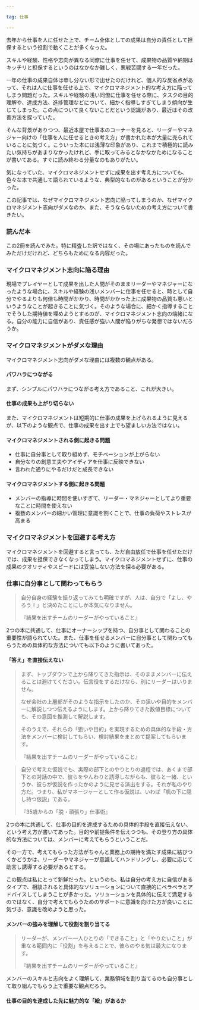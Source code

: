 ```yaml
---

tag: 仕事

---
```


去年から仕事を人に任せた上で、チーム全体としての成果は自分の責任として担保するという役割で動くことが多くなった。

スキルや経験、性格や志向が異なる同僚に仕事を任せて、成果物の品質や納期はキッチリと担保するというのはなかなか難しく、悪戦苦闘する一年だった。

一年の仕事の成果自体は申し分ない形で出せたのだけれど、個人的な反省点があって、それは人に仕事を任せる上で、マイクロマネジメント的な考え方に陥ってしまう問題だった。スキルや経験の浅い同僚に仕事を任せる際に、タスクの目的理解や、達成方法、進捗管理などについて、細かく指導しすぎてしまう傾向が生じてしまった。この点について良くないことだという認識があり、最近はその改善方法を探っていた。

そんな背景がありつつ、最近本屋で仕事本のコーナーを見ると、リーダーやマネジャー向けの「仕事を人に任せるときの考え方」が書かれた本が大量に売られていることに気づく。こういった本には浅薄な印象があり、これまで積極的に読みたい気持ちがあまりなかったけれど、手に取ってみるとなかなかためになることが書いてある。すぐに読み終わる分量なのもありがたい。

気になっていた、マイクロマネジメントせずに成果を出す考え方についても、色々な本で共通して語られているような、典型的なものがあるということが分かった。

この記事では、なぜマイクロマネジメント志向に陥ってしまうのか、なぜマイクロマネジメント志向がダメなのか、また、そうならないための考え方について書きたい。

### 読んだ本

この2冊を読んでみた。特に精査した訳ではなく、その場にあったものを読んでみただけだけれど、どちらもためになる内容だった。

### マイクロマネジメント志向に陥る理由

現場でプレイヤーとして成果を出した人間がそのままリーダーやマネジャーになったような場合に、スキルや経験の浅いメンバーに仕事を任せると、時として自分でやるよりも何倍も時間がかかり、時間がかかった上に成果物の品質も悪いというようなことが起きることに気づく。そのような場合に、細かく指導することでそうした期待値を埋めようとするのが、マイクロマネジメント志向の端緒になる。自分の能力に自信があり、責任感が強い人間が陥りがちな発想ではないだろうか。

### マイクロマネジメントがダメな理由

マイクロマネジメント志向がダメな理由には複数の観点がある。

#### パワハラにつながる

まず、シンプルにパワハラにつながる考え方であること、これが大きい。

#### 仕事の成果も上がり切らない

また、マイクロマネジメントは短期的に仕事の成果を上げられるように見えるが、以下のような観点で、仕事の成果を出す上でも望ましい方法ではない。

#### マイクロマネジメントされる側に起きる問題

- 仕事に自分事として取り組めず、モチベーションが上がらない
- 自分なりの創意工夫やアイディアを仕事に反映できない
- 言われた通りにやるだけだと成長できない

#### マイクロマネジメントする側に起きる問題

- メンバーの指導に時間を使いすぎて、リーダー・マネジャーとしてより重要なことに時間を使えない
- 複数のメンバーの細かい管理に意識を割くことで、仕事の負荷やストレスが高まる

### マイクロマネジメントを回避する考え方

マイクロマネジメントを回避すると言っても、ただ自由放任で仕事を任せただけでは、成果を担保できなくなってしまう。マイクロマネジメントせずに、仕事の成果のクオリティやスピードには妥協しない方法を探る必要がある。

### 仕事に自分事として関わってもらう

> 自分自身の経験を振り返ってみても明確ですが、人は、自分で「よし、やろう！」と決めたことにしか本気になりません。
> 
> 『結果を出すチームのリーダーがやっていること』

2つの本に共通して、仕事にオーナーシップを持つ、自分事として関わることの重要性が語られていた。また、仕事を任せるメンバーに自分事として関わってもらうための具体的な方法についても以下のように書いてあった。

#### 「答え」を直接伝えない

> まず、トップダウンで上から降りてきた指示は、そのままメンバーに伝えることは避けてください。伝言役をするだけなら、別にリーダーはいりません。
> 
> なぜ会社の上層部がそのような指示をしたのか、その狙いや目的をメンバーに解説しつつ伝えるようにします。上から降りてきた数値目標についても、その意図を推測して解説します。
> 
> そのうえで、それらの「狙いや目的」を実現するための具体的な手段・方法をメンバーに検討してもらい、検討結果をまとめて提案してもらいます。
> 
> 『結果を出すチームのリーダーがやっていること』

> 自分で考えた仮説でも、実際の部下とのやりとりの過程では、あくまで部下との対話の中で、彼らをやんわりと誘導しながらも、彼らと一緒、というか、彼らが仮説を作ったかのように見せる演出をする。それが私のやり方だ。つまり、私がマネージャーとして作る仮説は、いわば「机の下に隠し持つ仮説」である。
> 
> 『35歳からの「脱・頑張り」仕事術』

2つの本に共通して、仕事の目的を達成するための具体的手段を直接伝えない、という考え方が書いてあった。目的や前提条件を伝えつつも、その登り方の具体的な方法については、メンバーに考えてもらうということだ。

その一方で、考えてもらった方法がちゃんと業務上の期待を満たす成果に結びつくかどうかは、リーダーやマネジャーが意識してハンドリングし、必要に応じて助言し誘導する必要があるとする。

この観点は私にとって新鮮だった。というのも、私は自分の考え方に自信があるタイプで、相談されると具体的なソリューションについて直接的にペラペラとアドバイスしてしまうことが多かった。ソリューションを具体的に伝えて満足するのではなく、自分で考えてもらうためのサポートに意識を向けた方が良いことに気づき、意識を改めようと思った。

#### メンバーの強みを理解して役割を割り当てる

> リーダーが、メンバー一人ひとりの「できること」と「やりたいこと」が重なる範囲内に「役割」を与えることで、彼らのやる気は最大になります。
> 
> 『結果を出すチームのリーダーがやっていること』

メンバーのスキルと志向をよく理解して、業務領域を割り当てるのも自分事として取り組んでもらう上で重要な観点だろう。

#### 仕事の目的を達成した先に魅力的な「絵」があるか

